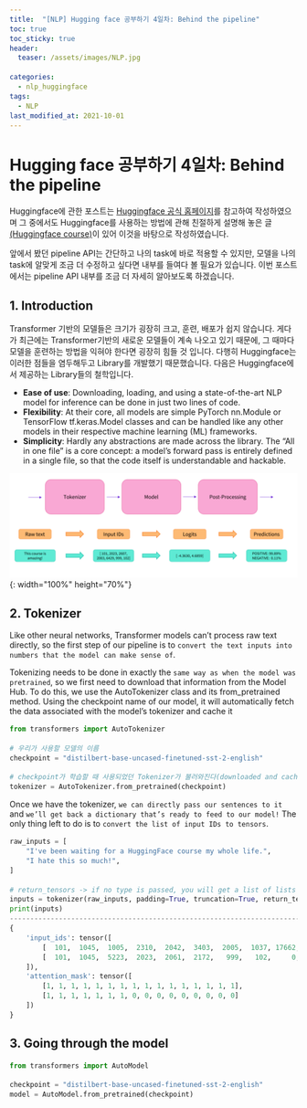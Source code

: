 ```yaml
---
title:  "[NLP] Hugging face 공부하기 4일차: Behind the pipeline"
toc: true
toc_sticky: true
header:
  teaser: /assets/images/NLP.jpg

categories:
  - nlp_huggingface
tags:
  - NLP
last_modified_at: 2021-10-01
---  
```


# Hugging face 공부하기 4일차: Behind the pipeline
Huggingface에 관한 포스트는 [Huggingface 공식 홈페이지](https://huggingface.co/)를 참고하여 작성하였으며 그 중에서도 Huggingface를 사용하는 방법에 관해 친절하게 설명해 놓은 글[(Huggingface course)](https://huggingface.co/course/chapter1)이 있어 이것을 바탕으로 작성하였습니다.  

앞에서 봤던 pipeline API는 간단하고 나의 task에 바로 적용할 수 있지만, 모델을 나의 task에 알맞게 조금 더 수정하고 싶다면 내부를 들여다 볼 필요가 있습니다. 이번 포스트에서는 pipeline API 내부를 조금 더 자세히 알아보도록 하겠습니다.  

## 1. Introduction
Transformer 기반의 모델들은 크기가 굉장히 크고, 훈련, 배포가 쉽지 않습니다. 게다가 최근에는 Transformer기반의 새로운 모델들이 계속 나오고 있기 때문에, 그 때마다 모델을 훈련하는 방법을 익혀야 한다면 굉장히 힘들 것 입니다. 다행히 Huggingface는 이러한 점들을 염두해두고 Library를 개발했기 때문했습니다. 다음은 Huggingface에서 제공하는 Library들의 철학입니다.  

- __Ease of use__: Downloading, loading, and using a state-of-the-art NLP model for inference can be done in just two lines of code.
- __Flexibility__: At their core, all models are simple PyTorch nn.Module or TensorFlow tf.keras.Model classes and can be handled like any other models in their respective machine learning (ML) frameworks.
- __Simplicity__: Hardly any abstractions are made across the library. The “All in one file” is a core concept: a model’s forward pass is entirely defined in a single file, so that the code itself is understandable and hackable.

![](/assets/images/huggingface_8.png){: width="100%" height="70%"}  

## 2. Tokenizer  

Like other neural networks, Transformer models can’t process raw text directly, so the first step of our pipeline is to `convert the text inputs into numbers that the model can make sense of`.  

Tokenizing needs to be done in exactly the `same way as when the model was pretrained`, so we first need to download that information from the Model Hub. To do this, we use the AutoTokenizer class and its from_pretrained method. Using the checkpoint name of our model, it will automatically fetch the data associated with the model’s tokenizer and cache it  

```python
from transformers import AutoTokenizer

# 우리가 사용할 모델의 이름
checkpoint = "distilbert-base-uncased-finetuned-sst-2-english"

# checkpoint가 학습할 때 사용되었던 Tokenizer가 불러와진다(downloaded and cached)
tokenizer = AutoTokenizer.from_pretrained(checkpoint)
```  

Once we have the tokenizer, `we can directly pass our sentences to it` and `we’ll get back a dictionary that’s ready to feed to our model!` The only thing left to do is to `convert the list of input IDs to tensors`.  

```python
raw_inputs = [
    "I've been waiting for a HuggingFace course my whole life.", 
    "I hate this so much!",
]

# return_tensors -> if no type is passed, you will get a list of lists as a result
inputs = tokenizer(raw_inputs, padding=True, truncation=True, return_tensors="pt")
print(inputs)
----------------------------------------------------------------------------------------
{
    'input_ids': tensor([
        [  101,  1045,  1005,  2310,  2042,  3403,  2005,  1037, 17662, 12172, 2607,  2026,  2878,  2166,  1012,   102],
        [  101,  1045,  5223,  2023,  2061,  2172,   999,   102,     0,     0,     0,     0,     0,     0,     0,     0]
    ]), 
    'attention_mask': tensor([
        [1, 1, 1, 1, 1, 1, 1, 1, 1, 1, 1, 1, 1, 1, 1, 1],
        [1, 1, 1, 1, 1, 1, 1, 0, 0, 0, 0, 0, 0, 0, 0, 0]
    ])
}
```

## 3. Going through the model

```python
from transformers import AutoModel

checkpoint = "distilbert-base-uncased-finetuned-sst-2-english"
model = AutoModel.from_pretrained(checkpoint)
```